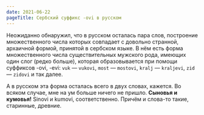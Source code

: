 ```yaml
---
date: 2021-06-22
pageTitle: Сербский суффикс -ovi в русском
---
```


Неожиданно обнаружил, что в русском осталась пара слов, построение множественного числа которых совпадает с довольно 
странной, архаичной формой, принятой в сербском языке. В нём есть форма множественного числа существительных мужского 
рода, имеющих один слог (редко больше), которая образовывается при помощи суффиксов -ovi, -evi: `vuk` — `vukovi`, `most` 
— `mostovi`, `kralj` — `kraljevi`, `zid` — `zidovi` и так далее.

А в русском эта форма осталась всего в двух словах, кажется. Во всяком случае, мне на ум больше ничего не пришло. 
**Сыновья и кумовья!** Sinovi и kumovi, соответственно. Причём и слова-то такие, старинные, древние.
